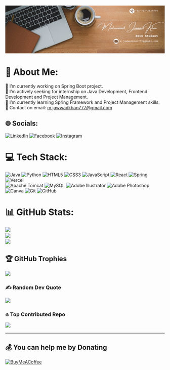 ![logo](https://github.com/jawwadkhan777/jawwadkhan777/blob/main/About%20me.png)
# 💫 About Me:
🔭 I’m currently working on Spring Boot project. <br>🤝 I’m actively seeking for internship on Java Development, Frontend Development and Project Management.<br>🌱 I’m currently learning Spring Framework and Project Management skills.<br>💬 Contact on email: m.jawwadkhan777@gmail.com


## 🌐 Socials:
[![LinkedIn](https://img.shields.io/badge/LinkedIn-%230077B5.svg?logo=linkedin&logoColor=white)](https://linkedin.com/in/jawwadkhan777)
[![Facebook](https://img.shields.io/badge/Facebook-%231877F2.svg?logo=Facebook&logoColor=white)](https://facebook.com/jawwad777) 
[![Instagram](https://img.shields.io/badge/Instagram-%23E4405F.svg?logo=Instagram&logoColor=white)](https://instagram.com/jawwadkhan_777)  

# 💻 Tech Stack:
![Java](https://img.shields.io/badge/java-%23ED8B00.svg?style=for-the-badge&logo=openjdk&logoColor=white) 
![Python](https://img.shields.io/badge/python-3670A0?style=for-the-badge&logo=python&logoColor=ffdd54) 
![HTML5](https://img.shields.io/badge/html5-%23E34F26.svg?style=for-the-badge&logo=html5&logoColor=white) 
![CSS3](https://img.shields.io/badge/css3-%231572B6.svg?style=for-the-badge&logo=css3&logoColor=white) 
![JavaScript](https://img.shields.io/badge/javascript-%23323330.svg?style=for-the-badge&logo=javascript&logoColor=%23F7DF1E)
![React](https://img.shields.io/badge/react-%2320232a.svg?style=for-the-badge&logo=react&logoColor=%2361DAFB) 
![Spring](https://img.shields.io/badge/spring-%236DB33F.svg?style=for-the-badge&logo=spring&logoColor=white)
![Vercel](https://img.shields.io/badge/vercel-%23000000.svg?style=for-the-badge&logo=vercel&logoColor=white)  
![Apache Tomcat](https://img.shields.io/badge/apache%20tomcat-%23F8DC75.svg?style=for-the-badge&logo=apache-tomcat&logoColor=black) 
![MySQL](https://img.shields.io/badge/mysql-4479A1.svg?style=for-the-badge&logo=mysql&logoColor=white) 
![Adobe Illustrator](https://img.shields.io/badge/adobe%20illustrator-%23FF9A00.svg?style=for-the-badge&logo=adobe%20illustrator&logoColor=white) 
![Adobe Photoshop](https://img.shields.io/badge/adobe%20photoshop-%2331A8FF.svg?style=for-the-badge&logo=adobe%20photoshop&logoColor=white) 
![Canva](https://img.shields.io/badge/Canva-%2300C4CC.svg?style=for-the-badge&logo=Canva&logoColor=white) 
![Git](https://img.shields.io/badge/git-%23F05033.svg?style=for-the-badge&logo=git&logoColor=white) 
![GitHub](https://img.shields.io/badge/github-%23121011.svg?style=for-the-badge&logo=github&logoColor=white)

# 📊 GitHub Stats:
![](https://github-readme-stats.vercel.app/api?username=jawwadkhan777&theme=codeSTACKr&hide_border=false&include_all_commits=false&count_private=false)<br/>
![](https://github-readme-streak-stats.herokuapp.com/?user=jawwadkhan777&theme=codeSTACKr&hide_border=false)<br/>
![](https://github-readme-stats.vercel.app/api/top-langs/?username=jawwadkhan777&theme=codeSTACKr&hide_border=false&include_all_commits=false&count_private=false&layout=compact)

## 🏆 GitHub Trophies
![](https://github-profile-trophy.vercel.app/?username=jawwadkhan777&theme=codeSTACKr&no-frame=false&no-bg=true&margin-w=4)

### ✍️ Random Dev Quote
![](https://quotes-github-readme.vercel.app/api?type=horizontal&theme=gruvbox)

### 🔝 Top Contributed Repo
![](https://github-contributor-stats.vercel.app/api?username=jawwadkhan777&limit=5&theme=codeSTACKr&combine_all_yearly_contributions=true)

---

  ## 💰 You can help me by Donating
  [![BuyMeACoffee](https://img.shields.io/badge/Buy%20Me%20a%20Coffee-ffdd00?style=for-the-badge&logo=buy-me-a-coffee&logoColor=black)](https://buymeacoffee.com/jawwadkhan777) 

  
<!-- Proudly created with GPRM ( https://gprm.itsvg.in ) -->
